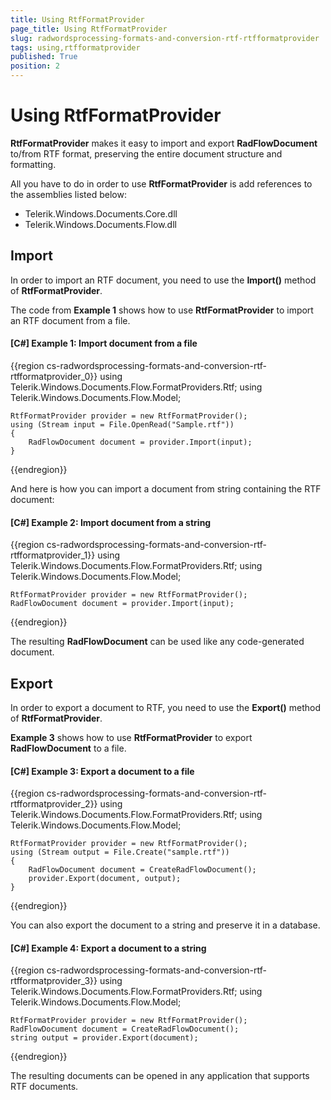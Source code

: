 ```yaml
---
title: Using RtfFormatProvider
page_title: Using RtfFormatProvider
slug: radwordsprocessing-formats-and-conversion-rtf-rtfformatprovider
tags: using,rtfformatprovider
published: True
position: 2
---
```


# Using RtfFormatProvider



__RtfFormatProvider__ makes it easy to import and export __RadFlowDocument__ to/from RTF format, preserving the entire document structure and formatting.
      

All you have to do in order to use __RtfFormatProvider__ is add references to the assemblies listed below:
      

* Telerik.Windows.Documents.Core.dll
* Telerik.Windows.Documents.Flow.dll
          

## Import

In order to import an RTF document, you need to use the __Import()__ method of __RtfFormatProvider__.
        

The code from __Example 1__ shows how to use __RtfFormatProvider__ to import an RTF document from a file.
        

#### __[C#] Example 1: Import document from a file__

{{region cs-radwordsprocessing-formats-and-conversion-rtf-rtfformatprovider_0}}
	using Telerik.Windows.Documents.Flow.FormatProviders.Rtf;
	using Telerik.Windows.Documents.Flow.Model;

	RtfFormatProvider provider = new RtfFormatProvider();
	using (Stream input = File.OpenRead("Sample.rtf"))
	{
	    RadFlowDocument document = provider.Import(input);
	}
{{endregion}}



And here is how you can import a document from string containing the RTF document:
        

#### __[C#] Example 2: Import document from a string__

{{region cs-radwordsprocessing-formats-and-conversion-rtf-rtfformatprovider_1}}
	using Telerik.Windows.Documents.Flow.FormatProviders.Rtf;
	using Telerik.Windows.Documents.Flow.Model;

	RtfFormatProvider provider = new RtfFormatProvider();
	RadFlowDocument document = provider.Import(input);
{{endregion}}



The resulting __RadFlowDocument__ can be used like any code-generated document.
        

## Export

In order to export a document to RTF, you need to use the __Export()__ method of __RtfFormatProvider__.
        

__Example 3__ shows how to use __RtfFormatProvider__ to export __RadFlowDocument__ to a file.
        

#### __[C#] Example 3: Export a document to a file__

{{region cs-radwordsprocessing-formats-and-conversion-rtf-rtfformatprovider_2}}
	using Telerik.Windows.Documents.Flow.FormatProviders.Rtf;
	using Telerik.Windows.Documents.Flow.Model;
	
	RtfFormatProvider provider = new RtfFormatProvider();
	using (Stream output = File.Create("sample.rtf"))
	{
	    RadFlowDocument document = CreateRadFlowDocument();
	    provider.Export(document, output);
	}
{{endregion}}



You can also export the document to a string and preserve it in a database.
        

#### __[C#] Example 4: Export a document to a string__

{{region cs-radwordsprocessing-formats-and-conversion-rtf-rtfformatprovider_3}}
	using Telerik.Windows.Documents.Flow.FormatProviders.Rtf;
	using Telerik.Windows.Documents.Flow.Model;
	
	RtfFormatProvider provider = new RtfFormatProvider();
	RadFlowDocument document = CreateRadFlowDocument();
	string output = provider.Export(document);
{{endregion}}



The resulting documents can be opened in any application that supports RTF documents.
        

